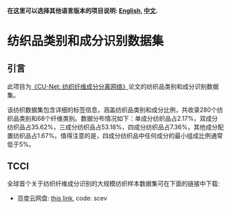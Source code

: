 #### 在这里可以选择其他语言版本的项目说明: [English](https://github.com/ShaolunYao/TCCI/blob/main/README.md), [中文](https://github.com/ShaolunYao/TCCI/blob/main/README_zh.md).

# 纺织品类别和成分识别数据集

## 引言
此项目为[《CU-Net: 纺织纤维成分分离网络》](https://link.springer.com/article/10.1007/s11263-019-01199-9)论文的纺织品类别和成分识别数据集。

该纺织数据集包含详细的标签信息，涵盖纺织品类别和成分比例，共收录280个纺织品类别和68个纤维类别。数据分布情况如下：单成分纺织品占2.17%，双成分纺织品占35.62%，三成分纺织品占53.18%，四成分纺织品占7.36%，其他成分配置纺织品占1.67%。值得注意的是，四成分纺织品中任何成分的最小组成比例通常低于5%。

## TCCI
全球首个关于纺织纤维成分识别的大规模纺织样本数据集可在下面的链接中下载:

- 百度云网盘: [this link](https://pan.baidu.com/share/init?surl=BvVfhaP77MEOCTkUQMkTHw&pwd=scev), code: scev
